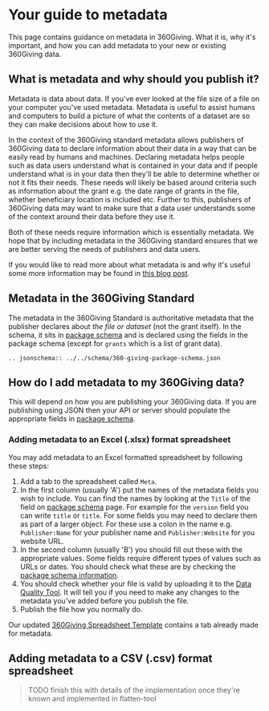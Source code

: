 # Your guide to metadata
This page contains guidance on metadata in 360Giving. What it is, why it's important, and how you can add metadata to your new or existing 360Giving data.

## What is metadata and why should you publish it?
Metadata is data about data. If you've ever looked at the file size of a file on your computer you've used metadata. Metadata is useful to assist humans and computers to build a picture of what the contents of a dataset are so they can make decisions about how to use it.

In the context of the 360Giving standard metadata allows publishers of 360Giving data to declare information about their data in a way that can be easily read by humans and machines. Declaring metadata helps people such as data users understand what is contained in your data and if people understand what is in your data then they'll be able to determine whether or not it fits their needs. These needs will likely be based around criteria such as information about the grant e.g. the date range of grants in the file, whether beneficiary location is included etc. Further to this, publishers of 360Giving data may want to make sure that a data user understands some of the context around their data before they use it.

Both of these needs require information which is essentially metadata. We hope that by including metadata in the 360Giving standard ensures that we are better serving the needs of publishers and data users.

If you would like to read more about what metadata is and why it's useful some more information may be found in [this blog post](https://www.threesixtygiving.org/2019/03/20/metadata-explaining-the-data/).


## Metadata in the 360Giving Standard
The metadata in the 360Giving Standard is authoritative metadata that the publisher declares about *the file or dataset* (not the grant itself). In the schema, it sits in [package schema](../schema/package-schema) and is declared using the fields in the package schema (except for `grants` which is a list of grant data).

```eval_rst
.. jsonschema:: ../../schema/360-giving-package-schema.json
```

## How do I add metadata to my 360Giving data?

This will depend on how you are publishing your 360Giving data. If you are publishing using JSON then your API or server should populate the appropriate fields in [package schema](../schema/package-schema).

### Adding metadata to an Excel (.xlsx) format spreadsheet
You may add metadata to an Excel formatted spreadsheet by following these steps:

1. Add a tab to the spreadsheet called `Meta`.
2. In the first column (usually 'A') put the names of the metadata fields you wish to include. You can find the names by looking at the `Title` of the field on [package schema](../schema/package-schema) page.  For example for the `version` field you can write `title` or `title`. For some fields you may need to declare them as part of a larger object. For these use a colon in the name e.g. `Publisher:Name` for your publisher name and `Publisher:Website` for you website URL.
3. In the second column (usually 'B') you should fill out these with the appropriate values. Some fields require different types of values such as URLs or dates. You should check what these are by checking the [package schema information](../schema/package-schema).
4. You should check whether your file is valid by uploading it to the [Data Quality Tool](https://dataquality.threesixtygiving.org/). It will tell you if you need to make any changes to the metadata you've added before you publish the file.
5. Publish the file how you normally do.

Our updated <a href="../../_static/summary-table/360-giving-schema-titles.xlsx">360Giving Spreadsheet Template</a> contains a tab already made for metadata.

## Adding metadata to a CSV (.csv) format spreadsheet

> TODO finish this with details of the implementation once they're known and implemented in flatten-tool
